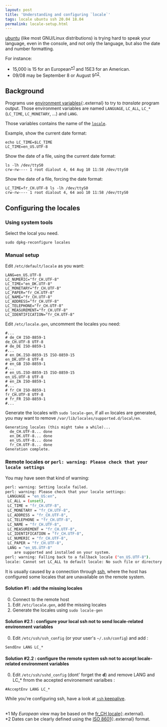 ```yaml
---
layout: post
title: 'Understanding and configuring `locale`'
tags: locale ubuntu ssh 20.04 18.04
permalink: locale-setup.html
---
```


[ubuntu](/tag/ubuntu.html) (like most GNU/Linux distributions) is trying hard to
speak your language, even in the console, and not only the language, but also
the date and number formatting.

For instance:
 * 15,000 is 15 for an European<sup>[\*1](#_nb1)</sup> and 15E3 for an American.
 * 09/08 may be September 8 or August 9<sup>[\*2](#_nb2)</sup>.

## Background
Programs use [environment variables](https://en.wikipedia.org/wiki/Environment_variable){:.external}
to try to *translate* program output. Those environment variables are named `LANGUAGE`, `LC_ALL`, `LC_*` (`LC_TIME`, `LC_MONETARY`, ...) and `LANG`.

Those variables contains the name of the [`locale`](/tag/locale.html).

Example, show the current date format:
```
echo LC_TIME=$LC_TIME
LC_TIME=en_US.UTF-8
```


Show the date of a file, using the current date format:
```
ls -lh /dev/ttyS0
crw-rw---- 1 root dialout 4, 64 Aug 10 11:58 /dev/ttyS0
```

Show the date of a file, forcing the date format:
```
LC_TIME=fr_CH.UTF-8 ls -lh /dev/ttyS0
crw-rw---- 1 root dialout 4, 64 aoû 10 11:58 /dev/ttyS0
```

## Configuring the locales
### Using system tools
Select the local you need.
```
sudo dpkg-reconfigure locales
```

### Manual setup
Edit `/etc/default/locale` as you want:
```
LANG=en_US.UTF-8
LC_NUMERIC="fr_CH.UTF-8"
LC_TIME="en_DK.UTF-8"
LC_MONETARY="fr_CH.UTF-8"
LC_PAPER="fr_CH.UTF-8"
LC_NAME="fr_CH.UTF-8"
LC_ADDRESS="fr_CH.UTF-8"
LC_TELEPHONE="fr_CH.UTF-8"
LC_MEASUREMENT="fr_CH.UTF-8"
LC_IDENTIFICATION="fr_CH.UTF-8"
```

Edit `/etc/locale.gen`, uncomment the locales you need:
```
#...
# de_CH ISO-8859-1
de_CH.UTF-8 UTF-8
# de_DE ISO-8859-1
#...
# en_DK.ISO-8859-15 ISO-8859-15
en_DK.UTF-8 UTF-8
# en_GB ISO-8859-1
#...
# en_US.ISO-8859-15 ISO-8859-15
en_US.UTF-8 UTF-8
# en_ZA ISO-8859-1
#...
# fr_CH ISO-8859-1
fr_CH.UTF-8 UTF-8
# fr_FR ISO-8859-1
#...
```

Generate the locales with `sudo locale-gen`, if all `en` locales are generated, you may want to remove `/var/lib/locales/supported.d/local/en`.
```
Generating locales (this might take a while)...
  de_CH.UTF-8... done
  en_DK.UTF-8... done
  en_US.UTF-8... done
  fr_CH.UTF-8... done
Generation complete.
```

### Remote locales or `perl: warning: Please check that your locale settings`

You may have seen that kind of warning:
```bash
perl: warning: Setting locale failed.
perl: warning: Please check that your locale settings:
 LANGUAGE = "en_US:en",
 LC_ALL = (unset),
 LC_TIME = "fr_CH.UTF-8",
 LC_MONETARY = "fr_CH.UTF-8",
 LC_ADDRESS = "fr_CH.UTF-8",
 LC_TELEPHONE = "fr_CH.UTF-8",
 LC_NAME = "fr_CH.UTF-8",
 LC_MEASUREMENT = "fr_CH.UTF-8",
 LC_IDENTIFICATION = "fr_CH.UTF-8",
 LC_NUMERIC = "fr_CH.UTF-8",
 LC_PAPER = "fr_CH.UTF-8",
 LANG = "en_US.UTF-8"
    are supported and installed on your system.
perl: warning: Falling back to a fallback locale ("en_US.UTF-8").
locale: Cannot set LC_ALL to default locale: No such file or directory
```
It is usually caused by a connection through [ssh](/tag/ssh.html), where the host has configured some locales that are unavailable on the remote system.

#### Solution #1 : add the missing locales
0. Connect to the remote host
0. Edit `/etc/locale.gen`, add the missing locales
0. Generate the locales using `sudo locale-gen`

#### Solution #2.1 : configure your local ssh not to send locale-related environment variables
0. Edit `/etc/ssh/ssh_config` (or your user's `~/.ssh/config`) and add :
```
SendEnv LANG LC_*
```

#### Solution #2.2 : configure the remote system ssh not to accept locale-related environment variables
0. Edit `/etc/ssh/sshd_config` (dont' forget the **d**)  and remove LANG and LC_* frrom the accepted environement varialbes :
```
#AcceptEnv LANG LC_*
```

While you're configuring ssh, have a look at [`ssh` keepalive](/pages/ssh-keepalive.html).



<br /><a name="_nb1">*1</a> My <i>European</i> view may be based on the [fr_CH locale](https://www.localeplanet.com/icu/fr-CH/){:.external}.
<br /><a name="_nb2">*2</a> Dates can be clearly defined using the [ISO 8601](https://en.wikipedia.org/wiki/ISO_8601){:.external} format.
